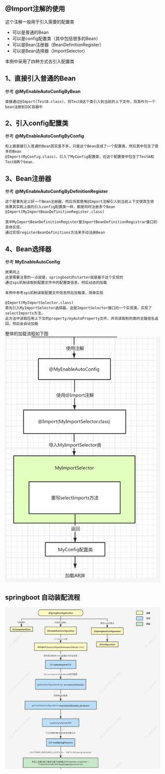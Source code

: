 ## @Import注解的使用
这个注解一般用于引入需要的配置类

- 可以是普通的Bean
- 可以是config配置类（其中包括很多的Bean）
- 可以是Bean注册器（BeanDefinitionRegister）
- 可以是Bean选择器（ImportSelector）

本例中采用了四种方式去引入配置类

## 1、直接引入普通的Bean
  参考 **@MyEnableAutoConfigByBean**

    直接通过@Import(TestB.class)，将TestB这个类引入到当前的上下文中，将其作为一个bean注册到IOC容器中
    
## 2、引入config配置类
  参考  **@MyEnableAutoConfigByConfig**
 
    和上面直接引入普通的Bean其实差不多，只是这个Bean变成了一个配置类，然后其中包含了很多的Bean
    @Import(MyConfig.class)，引入了MyConfig配置类，在这个配置类中包含了TestA和TestB两个bean.

## 3、Bean注册器
  参考  **@MyEnableAutoConfigByDefinitionRegister**
  
    这个是事先定义好一个Bean注册器，然后将其使用@Import注解引入到当前上下文使其生效
    效果其实和上面的引入config配置类一样，都是同时注册多个Bean
    @Import(MyImportBeanDefinitionRegister.class)
    
    其中MyImportBeanDefinitionRegister是ImportBeanDefinitionRegistrar接口的具体实现，
    通过实现registerBeanDefinitions方法来手动注册Bean

## 4、Bean选择器
  参考  **MyEnableAutoConfig**
  
    效果同上
    这里需要注意的一点就是，springboot的starter就是基于这个实现的
    通过spi机制读取到配置文件中的配置类信息，然后动态的加载
    
    本例中参考spi机制读取配置文件信息然后加载类，简单实现
    
    @Import(MyImportSelector.class)
    首先引入MyImportSelector选择器，这是ImportSelector接口的一个实现类，实现了selectImports方法，
    此方法中读取应用上下文的property/myAutoProperty文件，并将读取到的类的全路径名返回，然后会自动加载
    
整体的加载流程如下图
![加载流程](images/1.png)


## springboot 自动装配流程
![springboot装配流程](images/2.png)